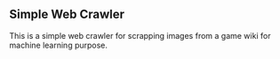 ## Simple Web Crawler

This is a simple web crawler for scrapping images from a game wiki for machine learning purpose.

